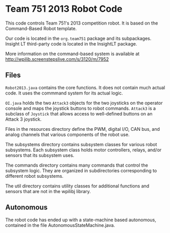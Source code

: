 # Team 751 2013 Robot Code #

This code controls Team 751's 2013 competition robot. It is based on the Command-Based Robot template.

Our code is located in the `org.team751` package and its subpackages. Insight LT third-party code is located in the InsightLT package.

More information on the command-based system is available at http://wpilib.screenstepslive.com/s/3120/m/7952

## Files ##

`Robot2013.java` contains the core functions. It does not contain much actual code. It uses the commmand system for its actual logic.

`OI.java` holds the two `Attack3` objects for the two joysticks on the operator console and maps the joystick buttons to robot commands. `Attack3` is a subclass of `Joystick` that allows access to well-defined buttons on an Attack 3 joystick.

Files in the resources directory define the PWM, digital I/O, CAN bus, and analog channels that various components of the robot use.

The subsystems directory contains subsystem classes for various robot subsystems. Each subsystem class holds motor controllers, relays, and/or sensors that its subsystem uses.

The commands directory contains many commands that control the subsystem logic. They are organized in subdirectories corresponding to different robot subsystems.

The util directory contains utility classes for additional functions and sensors that are not in the wpilibj library.

## Autonomous ##

The robot code has ended up with a state-machine based autonomous, contained in the file AutonomousStateMachine.java.
